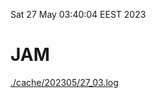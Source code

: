 Sat 27 May 03:40:04 EEST 2023
# JAM
<a href='./cache/202305/27_03.log'>./cache/202305/27_03.log</a>

